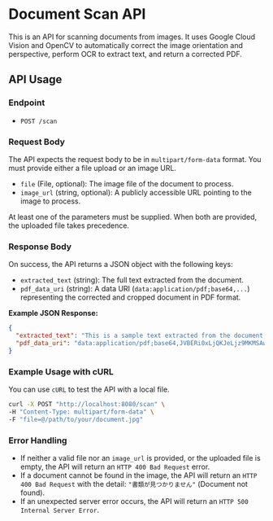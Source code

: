 # Document Scan API

This is an API for scanning documents from images. It uses Google Cloud Vision and OpenCV to automatically correct the image orientation and perspective, perform OCR to extract text, and return a corrected PDF.

## API Usage

### Endpoint

- `POST /scan`

### Request Body

The API expects the request body to be in `multipart/form-data` format. You must provide either a file upload or an image URL.

- `file` (File, optional): The image file of the document to process.
- `image_url` (string, optional): A publicly accessible URL pointing to the image to process.

At least one of the parameters must be supplied. When both are provided, the uploaded file takes precedence.

### Response Body

On success, the API returns a JSON object with the following keys:

- `extracted_text` (string): The full text extracted from the document.
- `pdf_data_uri` (string): A data URI (`data:application/pdf;base64,...`) representing the corrected and cropped document in PDF format.

**Example JSON Response:**
```json
{
  "extracted_text": "This is a sample text extracted from the document.",
  "pdf_data_uri": "data:application/pdf;base64,JVBERi0xLjQKJeLjz9MKMSAwIG9iago8PAovVHlwZSAvQ2F0YWxvZwovUGFnZXMgMiAwIFI..."
}
```

### Example Usage with cURL

You can use `cURL` to test the API with a local file.

```bash
curl -X POST "http://localhost:8080/scan" \
-H "Content-Type: multipart/form-data" \
-F "file=@/path/to/your/document.jpg"
```

### Error Handling

- If neither a valid file nor an `image_url` is provided, or the uploaded file is empty, the API will return an `HTTP 400 Bad Request` error.
- If a document cannot be found in the image, the API will return an `HTTP 400 Bad Request` with the detail: `"書類が見つかりません"` (Document not found).
- If an unexpected server error occurs, the API will return an `HTTP 500 Internal Server Error`.
